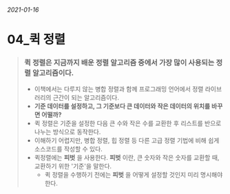 ###### 2021-01-16

# 04_퀵 정렬

> ### 퀵 정렬은 지금까지 배운 정렬 알고리즘 중에서 가장 많이 사용되는 정렬 알고리즘이다.
>
> - 이책에서는 다루지 않는 병합 정렬과 함께 프로그래밍 언어에서 정렬 라이브러리의 근간이 되는 알고리즘이다.
> - **기준 데이터를 설정하고, 그 기준보다 큰 데이터와 작은 데이터의 위치를 바꾸면 어떨까?**
> - 퀵 정렬은 기준을 설정한 다음 큰 수와 작은 수를 교환한 후 리스트를 반으로 나누는 방식으로 동작한다.
> - 이해하기 어렵지만, 병합 정렬, 힙 정렬 등 다른 고급 정렬 기법에 비해 쉽게 소스코드를 작성할 수 있다.
> - 퀵정렬에는 **피벗** 을 사용한다. **피벗** 이란, 큰 숫자와 작은 숫자를 교환할 때, 교환하기 위한 '기준'을 말한다.
>   - 퀵 정렬을 수행하기 전에는 **피벗** 을 어떻게 설정할 것인지 미리 명시해야 한다.

